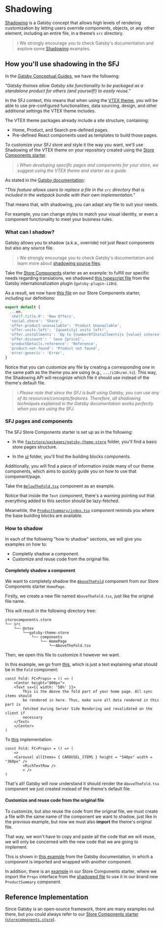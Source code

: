 # Shadowing
[Shadowing](https://www.gatsbyjs.com/docs/conceptual/how-shadowing-works/) is a Gatsby concept that allows high levels of rendering customization by letting users override components, objects, or any other element, including an entire file, in a theme’s `src` directory.

>ℹ️ We strongly encourage you to check Gatsby's documentation and explore some [Shadowing](https://www.gatsbyjs.com/docs/how-to/plugins-and-themes/shadowing/) examples.
## How you'll use shadowing in the SFJ
In the [Gatsby Conceptual Guides](https://www.gatsbyjs.com/docs/conceptual/plugins-themes-and-starters/), we have the following:

*"Gatsby themes allow Gatsby site functionality to be packaged as a standalone product for others (and yourself!) to easily reuse."*

In the SFJ context, this means that when using the [VTEX theme](https://github.com/vtex/faststore), you will be able to use pre-configured functionalities, data sourcing, design, and other additional settings the VTEX theme includes.

The VTEX theme packages already include a site structure, containing:

- Home, Product, and Search pre-defined pages.
- Pre-defined React components used as templates to build those pages.

To customize your SFJ store and style it the way you want, we'll use Shadowing of the VTEX theme on your repository created using the [Store Components starter](https://github.com/vtex-sites/storecomponents.store). 

>ℹ️ *When developing specific pages and components for your store, we suggest using the VTEX theme and starter as a guide.*

As stated in the [Gatsby documentation](https://www.gatsbyjs.com/docs/how-to/plugins-and-themes/shadowing/): 

*"This feature allows users to replace a file in the `src` directory that is included in the webpack bundle with their own implementation."*

That means that, with shadowing, you can adapt any file to suit your needs.

For example, you can change styles to match your visual identity, or even a component functionality to meet your business rules.

### What can I shadow?
Gatsby allows you to shadow (a.k.a., override) not just React components but also any source file.

>ℹ️ We strongly encourage you to check Gatsby's documentation and learn more about [shadowing source files](https://www.gatsbyjs.com/docs/how-to/plugins-and-themes/shadowing/#any-source-file-is-shadowable).

Take the [Store Components](https://github.com/vtex-sites/storecomponents.store) starter as an example: to fulfill our specific needs regarding translations, we shadowed [this typescript file](https://github.com/vtex/faststore/blob/master/packages/gatsby-plugin-i18n/src/i18n/en.ts) from the Gatsby internationalization plugin (`gatsby-plugin-i18n`).

As a result, we now have [this file](https://github.com/vtex-sites/storecomponents.store/blob/master/src/%40vtex/gatsby-plugin-i18n/i18n/en.ts) on our Store Components starter, including our definitions:

```ts
export default {
  ...en,
  'shelf.title.0': 'New Offers',
  'social.share': 'Share',
  'offer.product-unavailable': 'Product Unavailable',
  'offer.units-left': '{quantity} units left!',
  'offer.installments': 'Up to {numberOfInstallments}x {value} interest-free',
  'offer.discount': ' Save {price}',
  'productDetails.reference': 'Reference',
  'product-not-found': 'Product not found',
  'error-generic': 'Error',
}
```

Notice that you can customize any file by creating a corresponding one in the same path as the theme you are using (e.g., `.../i18n/en.ts`). This way, the Shadowing API will recognize which file it should use instead of the theme's default file.

>ℹ️ *Please note that since the SFJ is built using Gatsby, you can use any of its resources/concepts/features. Therefore, all shadowing techniques explained in the Gatsby documentation works perfectly when you are using the SFJ.*

### SFJ pages and components
The SFJ Store Components starter is set up as in the following:

- In the [`faststore/packages/gatsby-theme-store`](https://github.com/vtex/faststore/tree/master/packages/gatsby-theme-store/src) folder, you'll find a basic store pages structure.

- In the [ui](https://github.com/vtex/faststore/tree/master/packages/ui/src) folder, you'll find the building blocks components.

Additionally, you will find a piece of information inside many of our theme components, which aims to quickly guide you on how to use that component/page.

Take the [`BelowTheFold.tsx`](https://github.com/vtex/faststore/blob/master/packages/gatsby-theme-store/src/components/ProductPage/BelowTheFold.tsx) component as an example.

Notice that inside the `Text` component, there's a warning pointing out that everything added to this section should be lazy-fetched.

Meanwhile, the [`ProductSummary/index.tsx`](https://github.com/vtex/faststore/blob/master/packages/gatsby-theme-store/src/components/ProductSummary/index.tsx) component reminds you where the base building blocks are available.

### How to shadow
In each of the following "how to shadow" sections, we will give you examples on how to:

- Completly shadow a component.
- Customize and reuse code from the original file.

#### Completely shadow a component
We want to completely shadow the [`AboveTheFold`](https://github.com/vtex/faststore/blob/master/packages/gatsby-theme-store/src/components/HomePage/AboveTheFold.tsx) component from our Store Components starter `HomePage`.

Firstly, we create a new file named `AboveTheFold.tsx`, just like the original file name.

This will result in the following directory tree:

```
storecomponents.store
└── src
    └── @vtex
        └──gatsby-theme-store
            └── components
                └── HomePage
                    └──AboveTheFold.tsx
```

Then, we open this file to customize it however we want.

In this example, we go from [this](https://github.com/vtex/faststore/blob/master/packages/gatsby-theme-store/src/components/HomePage/AboveTheFold.tsx), which is just a text explaining what should be in the `Fold` component:

```tsx
const Fold: FC<Props> = () => (
    <Center height="800px">
    <Text sx={{ width: '50%' }}>
        This is the Above the fold part of your home page. All sync items should
        be rendered in here. Thus, make sure all data rendered in this part is
        fetched during Server Side Rendering and revalidated on the client if
        necessary
    </Text>
    </Center>
)
```

To [this](https://github.com/vtex-sites/storecomponents.store/blob/master/src/%40vtex/gatsby-theme-store/components/HomePage/AboveTheFold.tsx) implementation:

```tsx
const Fold: FC<Props> = () => (
    <>
    <Carousel allItems= { CAROUSEL_ITEMS } height = "540px" width = "360px" />
        <RichTextRow />
        < />
)
```

That's all! Gatsby will now understand it should render the `AboveTheFold.tsx` component we just created instead of the theme's default file.

#### Customize and reuse code from the original file
To customize, but also reuse the code from the original file, we must create a file with the same name of the component we want to shadow, just like in the previous example, but now we must also **import** the theme's original file. 

That way, we won't have to copy and paste all the code that we will reuse, we will only be concerned with the new code that we are going to implement.

This is shown in [this example](https://www.gatsbyjs.com/docs/how-to/plugins-and-themes/shadowing/#importing-the-shadowed-component) from the Gatsby documentation, in which a component is imported and wrapped with another component.

In addition, there is an [example](https://github.com/vtex-sites/storecomponents.store/blob/master/src/%40vtex/gatsby-theme-store/components/ProductSummary/index.tsx) in our Store Components starter, where we import the `Props` interface from the [shadowed file](https://github.com/vtex/faststore/blob/master/packages/gatsby-theme-store/src/components/ProductSummary/index.tsx) to use it in our brand new `ProductSummary` component.

## Reference Implementation
Since Gatsby is an open-source framework, there are many examples out there, but you could always refer to our [Store Components starter (`storecomponents.store`)](https://github.com/vtex-sites/storecomponents.store).
